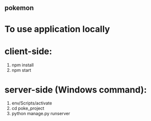 ## pokemon  
# To use application locally  
# client-side:  
1. npm install  
2. npm start  
  
# server-side (Windows command):  
1. env/Scripts/activate  
2. cd poke_project  
3. python manage.py runserver
